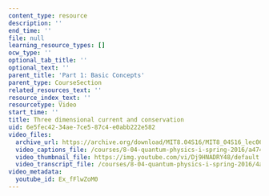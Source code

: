 ```yaml
---
content_type: resource
description: ''
end_time: ''
file: null
learning_resource_types: []
ocw_type: ''
optional_tab_title: ''
optional_text: ''
parent_title: 'Part 1: Basic Concepts'
parent_type: CourseSection
related_resources_text: ''
resource_index_text: ''
resourcetype: Video
start_time: ''
title: Three dimensional current and conservation
uid: 6e5fec42-34ae-7ce5-87c4-e0abb222e582
video_files:
  archive_url: https://archive.org/download/MIT8.04S16/MIT8_04S16_lec06_s4_300k.mp4
  video_captions_file: /courses/8-04-quantum-physics-i-spring-2016/a47493f545ce5fabb0728c431598426d_Ex_fFlwZoM0.vtt
  video_thumbnail_file: https://img.youtube.com/vi/Dj9HNADRY48/default.jpg
  video_transcript_file: /courses/8-04-quantum-physics-i-spring-2016/4ad0280b37773ad3bedc95d306583b75_Ex_fFlwZoM0.pdf
video_metadata:
  youtube_id: Ex_fFlwZoM0
---
```

